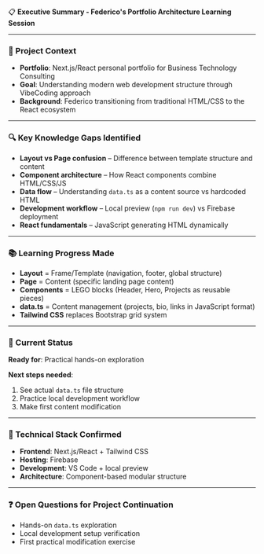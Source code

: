 📋 **Executive Summary - Federico's Portfolio Architecture Learning Session**

---

### 🎯 Project Context
- **Portfolio**: Next.js/React personal portfolio for Business Technology Consulting  
- **Goal**: Understanding modern web development structure through VibeCoding approach  
- **Background**: Federico transitioning from traditional HTML/CSS to the React ecosystem  

---

### 🔍 Key Knowledge Gaps Identified
- **Layout vs Page confusion** – Difference between template structure and content  
- **Component architecture** – How React components combine HTML/CSS/JS  
- **Data flow** – Understanding `data.ts` as a content source vs hardcoded HTML  
- **Development workflow** – Local preview (`npm run dev`) vs Firebase deployment  
- **React fundamentals** – JavaScript generating HTML dynamically  

---

### 📚 Learning Progress Made
- **Layout** = Frame/Template (navigation, footer, global structure)  
- **Page** = Content (specific landing page content)  
- **Components** = LEGO blocks (Header, Hero, Projects as reusable pieces)  
- **data.ts** = Content management (projects, bio, links in JavaScript format)  
- **Tailwind CSS** replaces Bootstrap grid system  

---

### 🚦 Current Status
**Ready for**: Practical hands-on exploration  

**Next steps needed**:
1. See actual `data.ts` file structure  
2. Practice local development workflow  
3. Make first content modification  

---

### 🔧 Technical Stack Confirmed
- **Frontend**: Next.js/React + Tailwind CSS  
- **Hosting**: Firebase  
- **Development**: VS Code + local preview  
- **Architecture**: Component-based modular structure  

---

### ❓ Open Questions for Project Continuation
- Hands-on `data.ts` exploration  
- Local development setup verification  
- First practical modification exercise  
